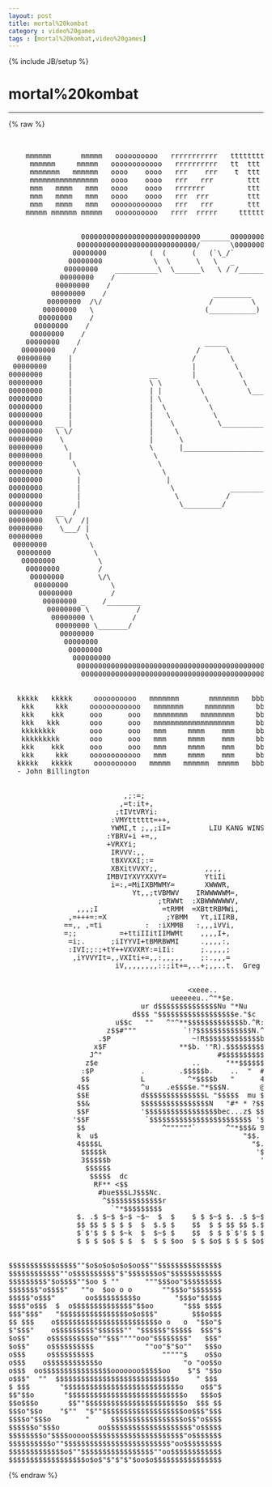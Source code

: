 ```yaml
---
layout: post
title: mortal%20kombat
category : video%20games
tags : [mortal%20kombat,video%20games]
---
```

{% include JB/setup %}
# mortal%20kombat
---
{% raw %}
<pre>


    mmmmmm       mmmmm   oooooooooo   rrrrrrrrrrr   ttttttttttt       aaaaaa          lllll 
     mmmmmm     mmmmm   oooooooooooo   rrrrrrrrrr   tt  ttt  tt        aaaaa           lll  
     mmmmmmm   mmmmmm   oooo    oooo   rrr    rrr    t  ttt  t        aaaaaaa          lll
     mmmmmmmmmmmmmmmm   oooo    oooo   rrr   rrr        ttt          aaa   aaa         lll
     mmm   mmmm   mmm   oooo    oooo   rrrrrrr          ttt         aaaa   aaaa        lll 
     mmm   mmmm   mmm   oooo    oooo   rrr  rrr         ttt        aaaaa   aaaaa       lll   l
     mmm   mmmm   mmm   oooooooooooo   rrr   rrr        ttt       aaaaaaaaaaaaaaa      lll   ll
    mmmmm mmmmmm mmmmm   oooooooooo   rrrr  rrrrr     ttttttt   aaaaaaa     aaaaaaa  llllllllll
                           
                               
                 0000000000000000000000000000_______0000000000000000000000000000000
                0000000000000000000000000000/       \0000000000000000000000000000000
               00000000          (  (      (   (`\_/`                       000000000
              00000000            \  \      \   \   _                        000000000
             00000000    __________\  \______\   \ / /_______                 000000000
            00000000    /                                    |____             000000000
           00000000    /                                          \             000000000
          00000000    /                         _________          \             000000000
         00000000  /\/                         /         \         /              000000000
        00000000   \                          (___________)       /                000000000
       00000000    /                                              \                 000000000
      00000000    /                                                \  ___            000000000
     00000000    /                                                  \/   \            000000000 
    00000000    /                             _____                       \  _____     000000000
   00000000    /                            /      \                       \/     \     000000000
  00000000    |                            /        \                ___          \/``\  000000000
 00000000     |                            |         \              /   \             /   000000000
00000000      |                  __        |          \             \___/            /     000000000
00000000      |                  \ \        \          \                             \     000000000
00000000      |                  | |         \          \______________        ______ \    000000000
00000000      |                  | \          \                        |       \    /_/    000000000
00000000      |                  |  \          \                       |   /\   \          000000000
00000000      |                  |   \          \                      |  /  \   \         000000000
00000000   __ |                  |    \          \_____________________|__|___|___|        000000000
00000000   \ \/                  |     \                                            \      000000000
00000000    \                    |      \                                            \     000000000
00000000     \                   \      |_________________________________________    \    000000000
00000000      |                   \                                               \    \   000000000
00000000       \                   \                                               \    \  000000000
00000000        \                   \                                               \    | 000000000
00000000        |                    |                                              / _   /000000000
00000000        |                     \             ______________________         /_/ /_/ 000000000
00000000        |                      \           /                      \                000000000
00000000        |                       \_________/                        \__________     000000000
00000000   __  /                                                                      \    000000000
00000000   \ \/  /|                                                                    |   000000000
00000000    \___/ |                                                                    |  000000000
00000000          \                                                                    / 000000000
 00000000          \                                                                  / 000000000
  00000000          \                                                                / 000000000
   00000000          \                                                              / 000000000
    00000000         /                                                             / 000000000
     00000000        \/\                                                          / 000000000
      00000000          \                                                        / 000000000
       00000000         /                                                       / 000000000
        00000000 _    /________                                               /  000000000
         00000000 \           /                                             /   000000000
          00000000 \         /                                             /   000000000
           00000000 \_______/                                             /   000000000
            00000000                                                    /    000000000 
             00000000                                                 /     000000000
              00000000                                               /     000000000
               000000000                                            /     000000000
                0000000000000000000000000000000000000000000000000000000000000000000
                 00000000000000000000000000000000000000000000000000000000000000000                                                         


  kkkkk   kkkkk     oooooooooo   mmmmmmm       mmmmmmm   bbbbbbbbb        aaaaaaaa         ttttttttttt  
   kkk     kkk     oooooooooooo   mmmmmmm     mmmmmmm     bbbbbbbb         aaaaaaa         tt  ttt  tt
   kkk    kkk      ooo      ooo   mmmmmmmm   mmmmmmmm     bbb  bbb        aaaaaaaaa         t  ttt  t
   kkk   kkk       ooo      ooo   mmmmmmmmmmmmmmmmmmm     bbb  bbb       aaaa   aaaa           ttt
   kkkkkkkk        ooo      ooo   mmm     mmmm    mmm     bbbbbbb       aaaa     aaaa          ttt
   kkkkkkkkk       ooo      ooo   mmm     mmmm    mmm     bbbbbbbb     aaaaaaaaaaaaaaa         ttt
   kkk    kkk      ooo      ooo   mmm     mmmm    mmm     bbb  bbb    aaaaaaaaaaaaaaaaa        ttt
   kkk     kkk     oooooooooooo   mmm     mmmm    mmm     bbb  bbb   aaaaaaa     aaaaaaa       ttt
  kkkkk   kkkkk     oooooooooo   mmmmm   mmmmmm  mmmmm   bbbbbbbbb  aaaaaaa       aaaaaaa    ttttttt
  - John Billington


                           ,;:=;
                          ,=t:it+,
                         ;tIVtVRYi:
                        :VMYtttttt=++,
                        YWMI,t ;,,;iI=         LIU KANG WINS!
                       :YBRV+i +=,,
                       +VRXYi;  
                        IRVVV:,,   
                        tBXVXXI;:=   
                        XBXitVVXY;,           ,,,,
                       IMBVIYXVYXXVY=         YtiIi
                        i=:,=MiIXBMWMY=       XWWWR,
                             Yt,,;tVBMWV    IRWWWWWM=,
                                   ;tRWWt  :XBWWWWWWV,
                ,,,;I               =tRMM  =XBttRBMWi,
              ,=+++=:=X              ;YBMM   Yt,iIIRB,
             ==,, ,=ti          :  :iXMMB   :,,,iVVi,
             =;;          =+ttiIIitIIMWMt    ,,,,I+,
              =i;.      ;iIYYVI+tBMRBWMI     .,,,,:,
              :IVI;;:;+tY++VXVXRY:=iIi:      ;.,,,,;
               ,iYVVYIt=,,VXIti+=,,:,,,,,    ;:.,,,=
                         iV,,,,,,,,::;it+=,..+;,,..t.  Greg C. Smith


                                          &lt;xeee..                             
                                      ueeeeeu..^&quot;*$e.                         
                               ur d$$$$$$$$$$$$$$Nu &quot;*Nu                      
                             d$$$ &quot;$$$$$$$$$$$$$$$$$$e.&quot;$c                    
                         u$$c   &quot;&quot;   ^&quot;^**$$$$$$$$$$$$$b.^R:                  
                       z$$#&quot;&quot;&quot;           `!?$$$$$$$$$$$$$N.^                  
                     .$P                   ~!R$$$$$$$$$$$$$b                  
                    x$F                 **$b. &#039;&quot;R).$$$$$$$$$$                 
                   J^&quot;                           #$$$$$$$$$$$$.               
                  z$e                      ..      &quot;**$$$$$$$$$               
                 :$P           .        .$$$$$b.    ..  &quot;  #$$$$              
                 $$            L          ^*$$$$b   &quot;      4$$$$L             
                4$$            ^u    .e$$$$e.&quot;*$$$N.       @$$$$$             
                $$E            d$$$$$$$$$$$$$$L &quot;$$$$$  mu $$$$$$F            
                $$&amp;            $$$$$$$$$$$$$$$$N   &quot;#* * ?$$$$$$$N            
                $$F            &#039;$$$$$$$$$$$$$$$$$bec...z$ $$$$$$$$            
               &#039;$$F             `$$$$$$$$$$$$$$$$$$$$$$$$ &#039;$$$$E&quot;$            
                $$                  ^&quot;&quot;&quot;&quot;&quot;&quot;`       ^&quot;*$$$&amp; 9$$$$N             
                k  u$                                  &quot;$$. &quot;$$P r            
                4$$$$L                                   &quot;$. eeeR             
                 $$$$$k                                   &#039;$e. .@             
                 3$$$$$b                                   &#039;$$$$              
                  $$$$$$                                    3$$&quot;              
                   $$$$$  dc                                4$F               
                    RF** &lt;$$                                J&quot;                
                     #bue$$$LJ$$$Nc.                        &quot;                 
                      ^$$$$$$$$$$$$$r                                         
                        `&quot;*$$$$$$$$$                                          
                $. .$ $~$ $~$ ~$~  $  $    $ $ $~$ $. .$ $~$  $  ~$~          
                $$ $$ $ $ $ $  $  $.$ $    $$  $ $ $$ $$ $.$ $.$  $           
                $`$&#039;$ $ $ $~k  $  $~$ $    $$  $ $ $`$&#039;$ $ $ $~$  $           
                $ $ $ $o$ $ $  $  $ $ $oo  $ $ $o$ $ $ $ $o$ $ $  $           


$$$$$$$$$$$$$$$$&quot;&quot;$o$o$o$o$o$oo$$&quot;&quot;$$$$$$$$$$$$$$$
$$$$$$$$$$$$&quot;&quot;o$$$$$$$$$$&quot;$&quot;$$$$$$$o$&quot;$$$$$$$$$$$$
$$$$$$$$$&quot;$o$$$$&quot;&quot;$oo $ &quot;&quot;      &quot;&quot;&quot;$$$oo&quot;$$$$$$$$$
$$$$$$$&quot;o$$$$&quot;   &quot;&quot;o  $oo o o       &quot;&quot;$$$o&quot;$$$$$$$
$$$$$&quot;o$$$&quot;       oo$$$$$$$$$$o        &quot;$$$o&quot;$$$$$
$$$$&quot;o$$$  $  o$$$$$$$$$$$$$$&quot;$$oo       &quot;$$$ $$$$
$$$&quot;$$$&quot;   &quot;$$$$$$$$$$$$$$$$o$o$$$&quot;        $$$o$$$
$$ $$$    o$$$$$$$$$$$$$$$$$$$$$$$$o o   o  &quot;$$o&quot;$
$&quot;$$$&quot;    o$$$$$$$$$&quot;$$$$$$&quot;&quot; &quot;$$$$$$&quot;$$$$$  $$$&quot;$
$o$$&quot;    o$$$$$$$$$$o&quot;&quot;$$$&quot;&quot;&quot;&quot;ooo&quot;$$$$$$$$&quot;   $$$&quot;
$o$$&quot;    o$$$$$$$$$$            &quot;&quot;oo&quot;$&quot;$o&quot;&quot;   $$$o
o$$$     o$$$$$$$$$$                &quot;&quot;&quot;&quot;&quot;$    o$$o
o$$$    o$$$$$$$$$$$$o                   &quot;o &quot;oo$$o
o$$$  oo$$$$$$$$$$$$$$$$ooooooo$$$$$oo    $&quot;$ &quot;$$o
o$$$&quot;  &quot;&quot;  $$$$$$$$$$$$$$$$$$$$$$$$$$$$o    &quot; $$$
$ $$$       &quot;$$$$$$$$$$$$$$$$$$$$$$$$$$$o    o$$&quot;$
$$&quot;$$o       &quot;$$$$$$$$$$$$$$$$$$$$$$$$$$$o   $$$o$
$$o$$$o       $$&quot;&quot;$$$$$$$$$$$$$$$$$$$$$$$o  $$$ $$
$$$o&quot;$$o    &quot;$&quot;&quot;  &quot;$&quot;&quot;$$$$$$$$$$$$$$$$$$$oo$$$&quot;$$$
$$$$o&quot;$$$o        &quot;     $$$$$$$$$$$$$$$$$o$$&quot;o$$$$
$$$$$$o&quot;$$$o         oo$$$$$$$$$$$$$$$$$$$$&quot;o$$$$$
$$$$$$$$o&quot;$$$$ooooo$$$$$$$$$$$$$$$$$$$$$$&quot;o$$$$$$$
$$$$$$$$$$o&quot;&quot;$$$$$$$$$$$$$$$$$$$$$$$$$&quot;oo$$$$$$$$$
$$$$$$$$$$$$$o$&quot;&quot;$$$$$$$$$$$$$$$$$&quot;&quot;oo$$$$$$$$$$$$
$$$$$$$$$$$$$$$$$$o$o$&quot;$&quot;$&quot;$&quot;$oo$o$$$$$$$$$$$$$$$$ </pre>
{% endraw %}
